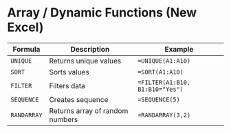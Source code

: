 # Array / Dynamic Functions (New Excel)

| Formula     | Description                     | Example                         |
| ----------- | ------------------------------- | ------------------------------- |
| `UNIQUE`    | Returns unique values           | `=UNIQUE(A1:A10)`               |
| `SORT`      | Sorts values                    | `=SORT(A1:A10)`                 |
| `FILTER`    | Filters data                    | `=FILTER(A1:B10, B1:B10="Yes")` |
| `SEQUENCE`  | Creates sequence                | `=SEQUENCE(5)`                  |
| `RANDARRAY` | Returns array of random numbers | `=RANDARRAY(3,2)`               |

